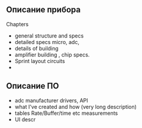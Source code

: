 ## 
## Описание прибора
Chapters
-  general structure and specs
-  detailed specs micro, adc,
-  details of building
  - amplifier building , chip specs.
  - Sprint layout circuits 
  - 

## Описание ПО
- adc manufacturer drivers, API 
- what I've created and how (very long description)
- tables Rate/Buffer/time etc measurements 
- UI descr

